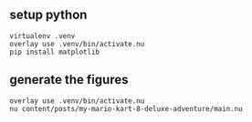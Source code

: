 ## setup python
```nushell
virtualenv .venv
overlay use .venv/bin/activate.nu
pip install matplotlib
```

## generate the figures
```nushell
overlay use .venv/bin/activate.nu
nu content/posts/my-mario-kart-8-deluxe-adventure/main.nu
```
